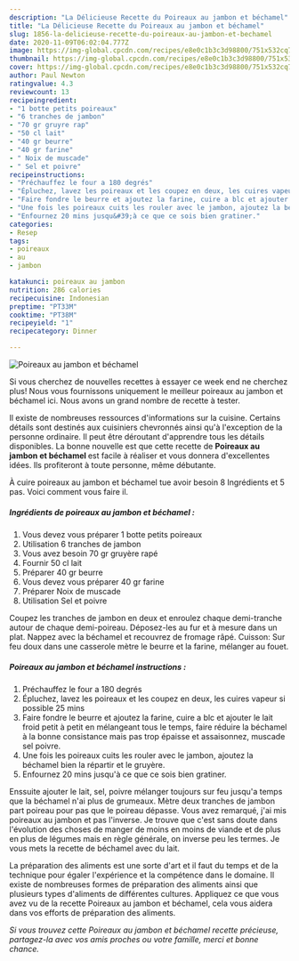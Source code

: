 ```yaml
---
description: "La Délicieuse Recette du Poireaux au jambon et béchamel"
title: "La Délicieuse Recette du Poireaux au jambon et béchamel"
slug: 1856-la-delicieuse-recette-du-poireaux-au-jambon-et-bechamel
date: 2020-11-09T06:02:04.777Z
image: https://img-global.cpcdn.com/recipes/e8e0c1b3c3d98800/751x532cq70/poireaux-au-jambon-et-bechamel-photo-principale-de-la-recette.jpg
thumbnail: https://img-global.cpcdn.com/recipes/e8e0c1b3c3d98800/751x532cq70/poireaux-au-jambon-et-bechamel-photo-principale-de-la-recette.jpg
cover: https://img-global.cpcdn.com/recipes/e8e0c1b3c3d98800/751x532cq70/poireaux-au-jambon-et-bechamel-photo-principale-de-la-recette.jpg
author: Paul Newton
ratingvalue: 4.3
reviewcount: 13
recipeingredient:
- "1 botte petits poireaux"
- "6 tranches de jambon"
- "70 gr gruyre rap"
- "50 cl lait"
- "40 gr beurre"
- "40 gr farine"
- " Noix de muscade"
- " Sel et poivre"
recipeinstructions:
- "Préchauffez le four a 180 degrés"
- "Épluchez, lavez les poireaux et les coupez en deux, les cuires vapeur si possible 25 mins"
- "Faire fondre le beurre et ajoutez la farine, cuire a blc et ajouter le lait froid petit à petit en mélangeant tous le temps, faire réduire la béchamel à la bonne consistance mais pas trop épaisse et assaisonnez, muscade sel poivre."
- "Une fois les poireaux cuits les rouler avec le jambon, ajoutez la béchamel bien la répartir et le gruyère."
- "Enfournez 20 mins jusqu&#39;à ce que ce sois bien gratiner."
categories:
- Resep
tags:
- poireaux
- au
- jambon

katakunci: poireaux au jambon 
nutrition: 286 calories
recipecuisine: Indonesian
preptime: "PT33M"
cooktime: "PT38M"
recipeyield: "1"
recipecategory: Dinner

---
```



![Poireaux au jambon et béchamel](https://img-global.cpcdn.com/recipes/e8e0c1b3c3d98800/751x532cq70/poireaux-au-jambon-et-bechamel-photo-principale-de-la-recette.jpg)

Si vous cherchez de nouvelles recettes à essayer ce week end ne cherchez plus! Nous vous fournissons uniquement le meilleur poireaux au jambon et béchamel ici. Nous avons un grand nombre de recette à tester.

Il existe de nombreuses ressources d'informations sur la cuisine. Certains détails sont destinés aux cuisiniers chevronnés ainsi qu'à l'exception de la personne ordinaire. Il peut être déroutant d'apprendre tous les détails disponibles. La bonne nouvelle est que cette recette de <strong> Poireaux au jambon et béchamel </strong> est facile à réaliser et vous donnera d'excellentes idées. Ils profiteront à toute personne, même débutante.

<!--inarticleads1-->

À cuire poireaux au jambon et béchamel tue avoir besoin 8 Ingrédients et 5 pas. Voici comment vous faire il.

##### Ingrédients de poireaux au jambon et béchamel :

1. Vous devez vous préparer 1 botte petits poireaux
1. Utilisation 6 tranches de jambon
1. Vous avez besoin 70 gr gruyère rapé
1. Fournir 50 cl lait
1. Préparer 40 gr beurre
1. Vous devez vous préparer 40 gr farine
1. Préparer  Noix de muscade
1. Utilisation  Sel et poivre


Coupez les tranches de jambon en deux et enroulez chaque demi-tranche autour de chaque demi-poireau. Déposez-les au fur et à mesure dans un plat. Nappez avec la béchamel et recouvrez de fromage râpé. Cuisson: Sur feu doux dans une casserole mètre le beurre et la farine, mélanger au fouet. 

<!--inarticleads2-->

##### Poireaux au jambon et béchamel instructions :

1. Préchauffez le four a 180 degrés
1. Épluchez, lavez les poireaux et les coupez en deux, les cuires vapeur si possible 25 mins
1. Faire fondre le beurre et ajoutez la farine, cuire a blc et ajouter le lait froid petit à petit en mélangeant tous le temps, faire réduire la béchamel à la bonne consistance mais pas trop épaisse et assaisonnez, muscade sel poivre.
1. Une fois les poireaux cuits les rouler avec le jambon, ajoutez la béchamel bien la répartir et le gruyère.
1. Enfournez 20 mins jusqu&#39;à ce que ce sois bien gratiner.


Enssuite ajouter le lait, sel, poivre mélanger toujours sur feu jusqu&#39;a temps que la béchamel n&#39;ai plus de grumeaux. Mètre deux tranches de jambon part poireau pour pas que le poireau dépasse. Vous avez remarqué, j&#39;ai mis poireaux au jambon et pas l&#39;inverse. Je trouve que c&#39;est sans doute dans l&#39;évolution des choses de manger de moins en moins de viande et de plus en plus de légumes mais en règle générale, on inverse peu les termes. Je vous mets la recette de béchamel avec du lait. 

<!--inarticleads1-->

<p>
La préparation des aliments est une sorte d'art et il faut du temps et de la technique pour égaler l'expérience et la compétence dans le domaine. Il existe de nombreuses formes de préparation des aliments ainsi que plusieurs types d'aliments de différentes cultures. Appliquez ce que vous avez vu de la recette Poireaux au jambon et béchamel, cela vous aidera dans vos efforts de préparation des aliments.
</p>

<p>
<i>Si vous trouvez cette Poireaux au jambon et béchamel recette précieuse, partagez-la avec vos amis proches ou votre famille, merci et bonne chance.</i>
</p>
